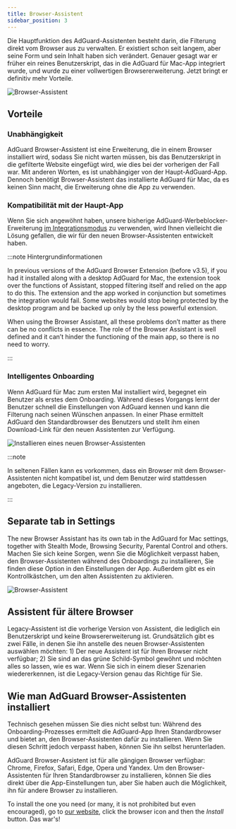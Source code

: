 ```yaml
---
title: Browser-Assistent
sidebar_position: 3
---
```


Die Hauptfunktion des AdGuard-Assistenten besteht darin, die Filterung direkt vom Browser aus zu verwalten. Er existiert schon seit langem, aber seine Form und sein Inhalt haben sich verändert. Genauer gesagt war er früher ein reines Benutzerskript, das in die AdGuard für Mac-App integriert wurde, und wurde zu einer vollwertigen Browsererweiterung. Jetzt bringt er definitiv mehr Vorteile.

![Browser-Assistent](https://cdn.adtidy.org/content/kb/ad_blocker/mac/assistantmac.jpg)

## Vorteile

### Unabhängigkeit

AdGuard Browser-Assistent ist eine Erweiterung, die in einem Browser installiert wird, sodass Sie nicht warten müssen, bis das Benutzerskript in die gefilterte Website eingefügt wird, wie dies bei der vorherigen der Fall war. Mit anderen Worten, es ist unabhängiger von der Haupt-AdGuard-App. Dennoch benötigt Browser-Assistent das installierte AdGuard für Mac, da es keinen Sinn macht, die Erweiterung ohne die App zu verwenden.

### Kompatibilität mit der Haupt-App

Wenn Sie sich angewöhnt haben, unsere bisherige AdGuard-Werbeblocker-Erweiterung [im Integrationsmodus](/adguard-browser-extension/integration-mode) zu verwenden, wird Ihnen vielleicht die Lösung gefallen, die wir für den neuen Browser-Assistenten entwickelt haben.

:::note Hintergrundinformationen

In previous versions of the AdGuard Browser Extension (before v3.5), if you had it installed along with a desktop AdGuard for Mac, the extension took over the functions of Assistant, stopped filtering itself and relied on the app to do this. The extension and the app worked in conjunction but sometimes the integration would fail. Some websites would stop being protected by the desktop program and be backed up only by the less powerful extension.

When using the Browser Assistant, all these problems don’t matter as there can be no conflicts in essence. The role of the Browser Assistant is well defined and it can’t hinder the functioning of the main app, so there is no need to worry.

:::

### Intelligentes Onboarding

Wenn AdGuard für Mac zum ersten Mal installiert wird, begegnet ein Benutzer als erstes dem Onboarding. Während dieses Vorgangs lernt der Benutzer schnell die Einstellungen von AdGuard kennen und kann die Filterung nach seinen Wünschen anpassen. In einer Phase ermittelt AdGuard den Standardbrowser des Benutzers und stellt ihm einen Download-Link für den neuen Assistenten zur Verfügung.

![Installieren eines neuen Browser-Assistenten](https://cdn.adtidy.org/content/kb/ad_blocker/mac/assistant_onboarding_safari.jpg)

:::note

In seltenen Fällen kann es vorkommen, dass ein Browser mit dem Browser-Assistenten nicht kompatibel ist, und dem Benutzer wird stattdessen angeboten, die Legacy-Version zu installieren.

:::

## Separate tab in Settings

The new Browser Assistant has its own tab in the AdGuard for Mac settings, together with Stealth Mode, Browsing Security, Parental Control and others. Machen Sie sich keine Sorgen, wenn Sie die Möglichkeit verpasst haben, den Browser-Assistenten während des Onboardings zu installieren, Sie finden diese Option in den Einstellungen der App. Außerdem gibt es ein Kontrollkästchen, um den alten Assistenten zu aktivieren.

![Browser-Assistent](https://cdn.adtidy.org/content/kb/ad_blocker/mac/assistant-separate-tab.png)

## Assistent für ältere Browser

Legacy-Assistent ist die vorherige Version von Assistent, die lediglich ein Benutzerskript und keine Browsererweiterung ist. Grundsätzlich gibt es zwei Fälle, in denen Sie ihn anstelle des neuen Browser-Assistenten auswählen möchten: 1) Der neue Assistent ist für Ihren Browser nicht verfügbar; 2) Sie sind an das grüne Schild-Symbol gewöhnt und möchten alles so lassen, wie es war.  Wenn Sie sich in einem dieser Szenarien wiedererkennen, ist die Legacy-Version genau das Richtige für Sie.

## Wie man AdGuard Browser-Assistenten installiert

Technisch gesehen müssen Sie dies nicht selbst tun: Während des Onboarding-Prozesses ermittelt die AdGuard-App Ihren Standardbrowser und bietet an, den Browser-Assistenten dafür zu installieren. Wenn Sie diesen Schritt jedoch verpasst haben, können Sie ihn selbst herunterladen.

AdGuard Browser-Assistent ist für alle gängigen Browser verfügbar: Chrome, Firefox, Safari, Edge, Opera und Yandex. Um den Browser-Assistenten für Ihren Standardbrowser zu installieren, können Sie dies direkt über die App-Einstellungen tun, aber Sie haben auch die Möglichkeit, ihn für andere Browser zu installieren.

To install the one you need (or many, it is not prohibited but even encouraged), go to [our website](https://adguard.com/adguard-assistant/overview.html), click the browser icon and then the *Install* button. Das war's!
